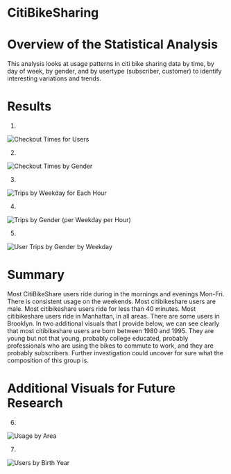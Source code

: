 # CitiBikeSharing

# Overview of the Statistical Analysis
This analysis looks at usage patterns in citi bike sharing data by time, by day of week, by gender, and by usertype (subscriber, customer) to identify interesting variations and trends.

# Results
1.
![Checkout Times for Users](https://user-images.githubusercontent.com/106618404/192064064-0e4566dd-d721-4da2-96d1-fc200a61415b.PNG)

2.
![Checkout Times by Gender](https://user-images.githubusercontent.com/106618404/192064095-ff87ae37-732e-489b-b943-6dea765f5913.PNG)

3.
![Trips by Weekday for Each Hour](https://user-images.githubusercontent.com/106618404/192064140-4309ba88-b2f0-4000-a29f-ecb473877f21.PNG)

4.
![Trips by Gender (per Weekday per Hour)](https://user-images.githubusercontent.com/106618404/192064148-e40c86cd-6aa5-4e37-9ea1-27cd06575535.PNG)

5.
![User Trips by Gender by Weekday](https://user-images.githubusercontent.com/106618404/192064168-c90af88a-271d-4a02-8035-33e061dd8e20.PNG)


# Summary
Most CitiBikeShare users ride during in the mornings and evenings Mon-Fri. There is consistent usage on the weekends. Most citibikeshare users are male. Most citibikeshare users ride for less than 40 minutes. Most citibikeshare users ride in Manhattan, in all areas. There are some users in Brooklyn. In two additional visuals that I provide below, we can see clearly that most citibikeshare users are born between 1980 and 1995. They are young but not that young, probably college educated, probably professionals who are using the bikes to commute to work, and they are probably subscribers. Further investigation could uncover for sure what the composition of this group is.

# Additional Visuals for Future Research
6.
![Usage by Area](https://user-images.githubusercontent.com/106618404/192064902-7531459f-d045-4e82-a700-ff972b85b070.PNG)

7.
![Users by Birth Year](https://user-images.githubusercontent.com/106618404/192065500-133263f6-9080-41c7-970b-8540f1bc8186.PNG)
